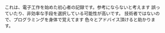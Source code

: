 これは、電子工作を始めた初心者の記録です。参考にならないと考えます
誤っていたり、非効率な手段を選択している可能性が高いです。
技術者ではないので、プログラミングを身体で覚えてます
色々とアドバイス頂けると助かります。
